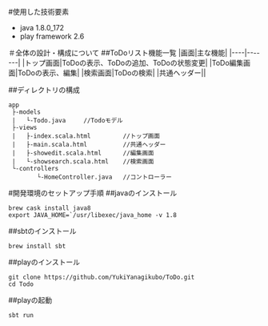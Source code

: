 #使用した技術要素
- java 1.8.0_172
- play framework 2.6

＃全体の設計・構成について
##ToDoリスト機能一覧
|画面|主な機能|
|----|-------|
|トップ画面|ToDoの表示、ToDoの追加、ToDoの状態変更|
|ToDo編集画面|ToDoの表示、編集|
|検索画面|ToDoの検索|
|共通ヘッダー||

##ディレクトリの構成

```
app
 ├-models
 |   └-Todo.java     //Todoモデル
 ├-views
 |   ├-index.scala.html         //トップ画面
 |   ├-main.scala.html          //共通ヘッダー
 |   ├-showedit.scala.html      //編集画面
 |   └-showsearch.scala.html    //検索画面
 └-controllers
        └-HomeController.java   //コントローラー
```

#開発環境のセットアップ手順
##javaのインストール
```
brew cask install java8
export JAVA_HOME=`/usr/libexec/java_home -v 1.8
```

##sbtのインストール
```
brew install sbt
```

##playのインストール
```
git clone https://github.com/YukiYanagikubo/ToDo.git
cd Todo
```

##playの起動
```
sbt run
```